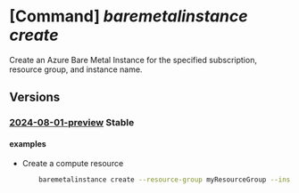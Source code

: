 # [Command] _baremetalinstance create_

Create an Azure Bare Metal Instance for the specified subscription, resource group, and instance name.

## Versions

### [2024-08-01-preview](/Resources/mgmt-plane/L3N1YnNjcmlwdGlvbnMve30vcmVzb3VyY2Vncm91cHMve30vcHJvdmlkZXJzL21pY3Jvc29mdC5iYXJlbWV0YWxpbmZyYXN0cnVjdHVyZS9iYXJlbWV0YWxpbnN0YW5jZXMve30=/2024-08-01-preview.xml) **Stable**

<!-- mgmt-plane /subscriptions/{}/resourcegroups/{}/providers/microsoft.baremetalinfrastructure/baremetalinstances/{} 2024-08-01-preview -->

#### examples

- Create a compute resource
    ```bash
        baremetalinstance create --resource-group myResourceGroup --instance-name myBMIInstance --location westus --sku S72
    ```
